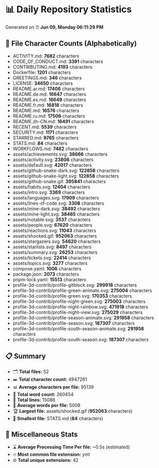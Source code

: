 # 📊 Daily Repository Statistics
Generated on ⏰ **Jun 09, Monday 06:11:29 PM**

## 📂 File Character Counts (Alphabetically)
- ACTIVITY.md: **7682** characters
- CODE_OF_CONDUCT.md: **3391** characters
- CONTRIBUTING.md: **4193** characters
- Dockerfile: **1201** characters
- GREETINGS.md: **346** characters
- LICENSE: **34650** characters
- README.ar.md: **17406** characters
- README.de.md: **16647** characters
- README.es.md: **16649** characters
- README.fr.md: **16818** characters
- README.md: **16576** characters
- README.ru.md: **17506** characters
- README.zh-CN.md: **16491** characters
- RECENT.md: **5539** characters
- SECURITY.md: **1171** characters
- STARRED.md: **9765** characters
- STATS.md: **84** characters
- WORKFLOWS.md: **7482** characters
- assets/achievements.svg: **38666** characters
- assets/activity.svg: **23806** characters
- assets/default.svg: **42017** characters
- assets/github-snake-dark.svg: **122858** characters
- assets/github-snake-light.svg: **122858** characters
- assets/github-snake.gif: **395841** characters
- assets/habits.svg: **12404** characters
- assets/intro.svg: **3369** characters
- assets/languages.svg: **17909** characters
- assets/lines-of-code.svg: **3308** characters
- assets/mine-dark.svg: **38492** characters
- assets/mine-light.svg: **38465** characters
- assets/notable.svg: **3537** characters
- assets/people.svg: **67620** characters
- assets/reactions.svg: **11043** characters
- assets/shocked.gif: **952063** characters
- assets/stargazers.svg: **54620** characters
- assets/starlists.svg: **8497** characters
- assets/summary.svg: **26253** characters
- assets/tickets.svg: **22414** characters
- assets/topics.svg: **3277** characters
- compose.yaml: **1006** characters
- package.json: **2073** characters
- pnpm-lock.yaml: **15513** characters
- profile-3d-contrib/profile-gitblock.svg: **299918** characters
- profile-3d-contrib/profile-green-animate.svg: **275004** characters
- profile-3d-contrib/profile-green.svg: **170353** characters
- profile-3d-contrib/profile-night-green.svg: **275003** characters
- profile-3d-contrib/profile-night-rainbow.svg: **471918** characters
- profile-3d-contrib/profile-night-view.svg: **275029** characters
- profile-3d-contrib/profile-season-animate.svg: **291958** characters
- profile-3d-contrib/profile-season.svg: **187307** characters
- profile-3d-contrib/profile-south-season-animate.svg: **291958** characters
- profile-3d-contrib/profile-south-season.svg: **187307** characters

## 📋 Summary
- 🗂️ **Total files:** 52
- ✒️ **Total character count:** 4947261
- 📊 **Average characters per file:** 95139
- 📝 **Total word count:** 260454
- 🧾 **Total lines:** 15086
- 📐 **Average words per file:** 5008
- 🏆 **Largest file:** assets/shocked.gif (**952063** characters)
- 🥉 **Smallest file:** STATS.md (**84** characters)

## 🌟 Miscellaneous Stats
- ⌛ **Average Processing Time Per file:** ~0.5s (estimated)
- 🔥 **Most common file extension:** yml
- 🌐 **Total unique extensions:** 42
